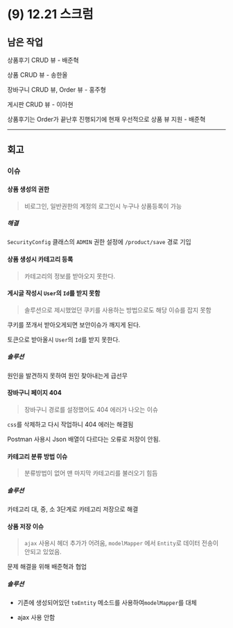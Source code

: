 # (9) 12.21 스크럼

## 남은 작업

상품후기 CRUD 뷰 - 배준혁

상품 CRUD 뷰 - 송한올

장바구니 CRUD 뷰, Order 뷰 - 홍주형

게시판 CRUD 뷰 - 이아현



상품후기는 Order가 끝난후 진행되기에 현재 우선적으로 상품 뷰 지원 - 배준혁



---

## 회고

### 이슈

#### 상품 생성의 권한

> 비로그인, 일반권한의 계정의 로그인시 누구나 상품등록이 가능

  

##### 해결

`SecurityConfig` 클래스의 `ADMIN` 권한 설정에 `/product/save` 경로 기입

  

#### 상품 생성시 카테고리 등록

> 카테고리의 정보를 받아오지 못한다.

  

#### 게시글 작성시 `User`의 `Id`를 받지 못함

> 솔루션으로 제시했었던 쿠키를 사용하는 방법으로도 해당 이슈를 잡지 못함

쿠키를 쪼개서 받아오게되면 보안이슈가 깨지게 된다.

토큰으로 받아올시 `User`의 `Id`를 받지 못한다.

  

##### 솔루션

원인을 발견하지 못하여 원인 찾아내는게 급선무



#### 장바구니 페이지 404

> 장바구니 경로를 설정했어도 404 에러가 나오는 이슈

`css`를 삭제하고 다시 작업하니 404 에러는 해결됨

Postman 사용시 Json 배열이 다르다는 오류로 저장이 안됨.  



#### 카테고리 분류 방법 이슈

> 분류방법이 없어 맨 마지막 카테고리를 불러오기 힘듬

##### 솔루션

카테고리 대, 중, 소 3단계로 카테고리 저장으로 해결



#### 상품 저장 이슈

> `ajax` 사용시 헤더 추가가 어려움, `modelMapper` 에서 `Entity`로 데이터 전송이 안되고 있었음.  

  문제 해결을 위해 배준혁과 협업

##### 솔루션

- 기존에 생성되어있던 `toEntity` 메소드를 사용하여`modelMapper`를 대체

- ajax 사용 안함
